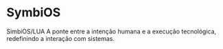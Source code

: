 # SymbiOS
SimbiOS/LUA A ponte entre a intenção humana e a execução tecnológica, redefinindo a interação com sistemas.
